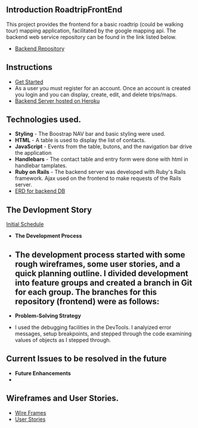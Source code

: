 ## Introduction RoadtripFrontEnd
This project provides the frontend for a basic roadtrip (could be walking tour) mapping application, facilitated by the google mapping api. The backend web service repository can be found in the link listed below.
- [Backend Repository](https://github.com/ajackson57/roadtrip-backend)

## Instructions
- [Get Started](https://ajackson57.github.io/roadtrip-frontend/)
- As a user you must register for an account. Once an account is created you
  login and you can display, create, edit, and delete trips/maps.
- [Backend Server hosted on Heroku](https://calm-brook-66488.herokuapp.com/)

## Technologies used.
- **Styling** - The Boostrap NAV bar and basic styling were used.
- **HTML** - A table is used to display the list of contacts.
- **JavaScript** - Events from the table, butons, and the navigation bar drive
  the application
- **Handlebars** - The contact table and entry form were done with html in
  handlebar tamplates.
- **Ruby on Rails** - The backend server was developed with Ruby's Rails
  framework. Ajax used on the frontend to make requests of the Rails server.
- [ERD for backend DB](https://github.com/ajackson57/aj-networking-contacts-frontend/blob/master/GA-WDI-Project2-ERD.pdf)

## The Devlopment Story
[Initial Schedule](https://github.com/ajackson57/aj-networking-contacts-frontend/blob/master/Schedule.pdf)
 - **The Development Process**
 - The development process started with some rough wireframes, some user
   stories, and a quick planning outline. I divided development into feature
   groups and created a branch in Git for each group. The branches for this
   repository (frontend) were as follows:
      -

 - **Problem-Solving Strategy**
 - I used the debugging facilities in the DevTools. I analyized error messages, setup breakpoints, and stepped through the code examining values of objects as I stepped through.

## Current Issues to be resolved in the future
- **Future Enhancements**
-

## Wireframes and User Stories.
- [Wire Frames](https://github.com/ajackson57/roadtrip-frontend/blob/master/roadtrip.pdf)
- [User Stories](https://github.com/ajackson57/aj-networking-contacts-frontend/blob/master/user-stories.md)
